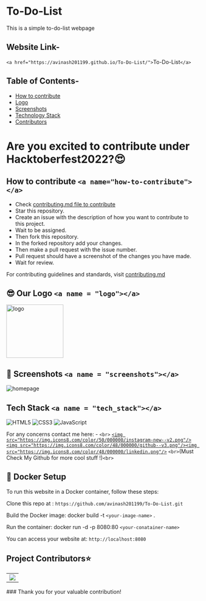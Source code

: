 # To-Do-List

This is a simple to-do-list webpage

## Website Link-

 `<a href="https://avinash201199.github.io/To-Do-List/">`To-Do-List`</a>`

## Table of Contents-

- [How to contribute](#how-to-contribute)
- [Logo](#logo)
- [Screenshots](#screenshots)
- [Technology Stack](#tech_stack)
- [Contributors](#contributors)

# Are you excited to contribute under Hacktoberfest2022?😍

## How to contribute `<a name="how-to-contribute"></a>`

- Check [contributing.md file to contribute](https://github.com/avinash201199/To-Do-List/blob/main/CONTRIBUTING.md)
- Star this repository.
- Create an issue with the description of how you want to contribute to this project.
- Wait to be assigned.
- Then fork this repository.
- In the forked repository add your changes.
- Then make a pull request with the issue number.
- Pull request should have a screenshot of the changes you have made.
- Wait for review.

For contributing guidelines and standards, visit [contributing.md](https://github.com/avinash201199/To-Do-List/blob/main/CONTRIBUTING.md)

## 😎 Our Logo `<a name = "logo"></a>`

<img src="./assets/images/logo.png" width=150px height=140px alt="logo">

## 📸 Screenshots `<a name = "screenshots"></a>`

![homepage](./assets/images/homepage.png)

## Tech Stack `<a name = "tech_stack"></a>`

<img alt="HTML5" src="https://img.shields.io/badge/html5-%23fca9ae.svg?style=for-the-badge&logo=html5&logoColor=140200"/>
<img alt="CSS3" src="https://img.shields.io/badge/css3-%23ffd2ce.svg?style=for-the-badge&logo=css3&logoColor=140200"/>
<img alt="JavaScript" src="https://img.shields.io/badge/javascript-%23e4626b.svg?style=for-the-badge&logo=javascript&logoColor=%23F7DF1E"/>

For any concerns contact me here: - `<br>`
[`<img src="https://img.icons8.com/color/50/000000/instagram-new--v2.png"/>`](https://www.instagram.com/lets__code/) [`<img src="https://img.icons8.com/color/48/000000/github--v3.png"/>`](https://github.com/avinash201199)[`<img src="https://img.icons8.com/color/48/000000/linkedin.png"/>`](https://www.linkedin.com/in/avinash-singh-071b79175/)
`<br>`(Must Check My Github for more cool stuff !)`<br>`

## 🐳 Docker Setup

To run this website in a Docker container, follow these steps:

Clone this repo at : `https://github.com/avinash201199/To-Do-List.git`

Build the Docker image: docker build -t `<your-image-name>` .

Run the container: docker run -d -p 8080:80 `<your-conatainer-name>`

You can access your website at: `http://localhost:8080`

<h2>Project Contributors⭐</h2>
<a name = "contributors"></a>
<table align="center">
<tr>
<td>
<a href="https://github.com/avinash201199/To-Do-List/graphs/contributors" align="center">
  <img src="https://contrib.rocks/image?repo=avinash201199/To-Do-List" /> 
</a>
</td>
</tr>
</table>
### Thank you for your valuable contribution!
